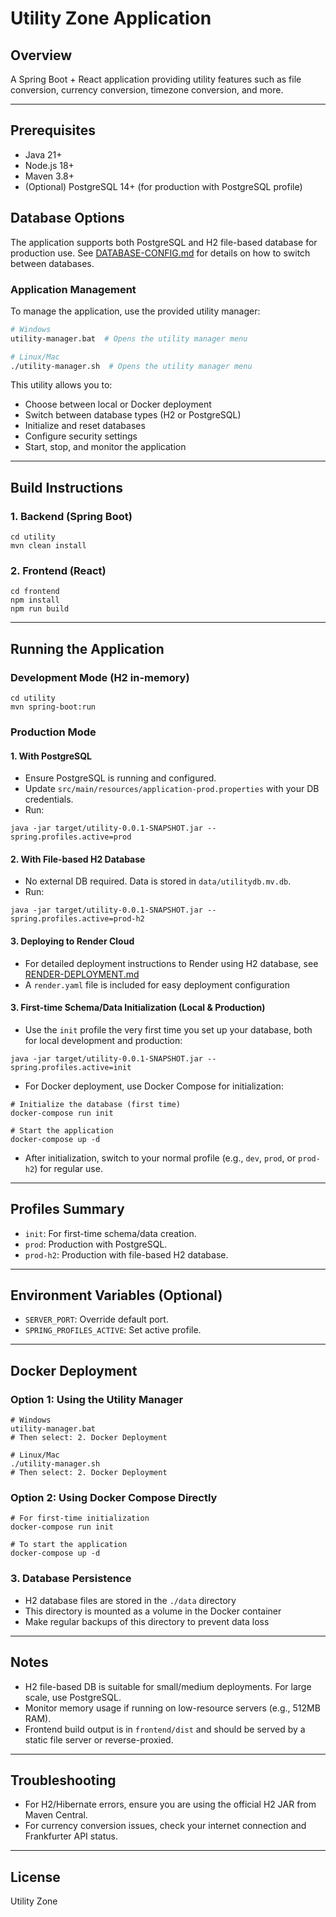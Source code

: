 # Utility Zone Application

## Overview
A Spring Boot + React application providing utility features such as file conversion, currency conversion, timezone conversion, and more.

---

## Prerequisites
- Java 21+
- Node.js 18+
- Maven 3.8+
- (Optional) PostgreSQL 14+ (for production with PostgreSQL profile)

## Database Options
The application supports both PostgreSQL and H2 file-based database for production use.
See [DATABASE-CONFIG.md](DATABASE-CONFIG.md) for details on how to switch between databases.

### Application Management

To manage the application, use the provided utility manager:

```bash
# Windows
utility-manager.bat  # Opens the utility manager menu

# Linux/Mac
./utility-manager.sh  # Opens the utility manager menu
```

This utility allows you to:
- Choose between local or Docker deployment
- Switch between database types (H2 or PostgreSQL)
- Initialize and reset databases
- Configure security settings
- Start, stop, and monitor the application

---

## Build Instructions

### 1. Backend (Spring Boot)
```
cd utility
mvn clean install
```

### 2. Frontend (React)
```
cd frontend
npm install
npm run build
```

---

## Running the Application

### Development Mode (H2 in-memory)
```
cd utility
mvn spring-boot:run
```

### Production Mode

#### 1. With PostgreSQL
- Ensure PostgreSQL is running and configured.
- Update `src/main/resources/application-prod.properties` with your DB credentials.
- Run:
```
java -jar target/utility-0.0.1-SNAPSHOT.jar --spring.profiles.active=prod
```

#### 2. With File-based H2 Database
- No external DB required. Data is stored in `data/utilitydb.mv.db`.
- Run:
```
java -jar target/utility-0.0.1-SNAPSHOT.jar --spring.profiles.active=prod-h2
```

#### 3. Deploying to Render Cloud
- For detailed deployment instructions to Render using H2 database, see [RENDER-DEPLOYMENT.md](RENDER-DEPLOYMENT.md)
- A `render.yaml` file is included for easy deployment configuration


#### 3. First-time Schema/Data Initialization (Local & Production)
- Use the `init` profile the very first time you set up your database, both for local development and production:
```
java -jar target/utility-0.0.1-SNAPSHOT.jar --spring.profiles.active=init
```

- For Docker deployment, use Docker Compose for initialization:
```
# Initialize the database (first time)
docker-compose run init

# Start the application
docker-compose up -d
```

- After initialization, switch to your normal profile (e.g., `dev`, `prod`, or `prod-h2`) for regular use.

---

## Profiles Summary
- `init`: For first-time schema/data creation.
- `prod`: Production with PostgreSQL.
- `prod-h2`: Production with file-based H2 database.

---

## Environment Variables (Optional)
- `SERVER_PORT`: Override default port.
- `SPRING_PROFILES_ACTIVE`: Set active profile.

---

## Docker Deployment

### Option 1: Using the Utility Manager
```
# Windows
utility-manager.bat
# Then select: 2. Docker Deployment

# Linux/Mac
./utility-manager.sh
# Then select: 2. Docker Deployment
```

### Option 2: Using Docker Compose Directly
```
# For first-time initialization
docker-compose run init

# To start the application
docker-compose up -d
```

### 3. Database Persistence
- H2 database files are stored in the `./data` directory
- This directory is mounted as a volume in the Docker container
- Make regular backups of this directory to prevent data loss

---

## Notes
- H2 file-based DB is suitable for small/medium deployments. For large scale, use PostgreSQL.
- Monitor memory usage if running on low-resource servers (e.g., 512MB RAM).
- Frontend build output is in `frontend/dist` and should be served by a static file server or reverse-proxied.

---

## Troubleshooting
- For H2/Hibernate errors, ensure you are using the official H2 JAR from Maven Central.
- For currency conversion issues, check your internet connection and Frankfurter API status.

---

## License
Utility Zone
